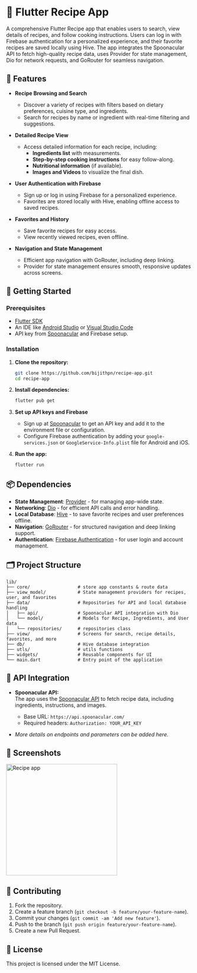 # 🍲 Flutter Recipe App

A comprehensive Flutter Recipe app that enables users to search, view details of recipes, and follow cooking instructions. Users can log in with Firebase authentication for a personalized experience, and their favorite recipes are saved locally using Hive. The app integrates the Spoonacular API to fetch high-quality recipe data, uses Provider for state management, Dio for network requests, and GoRouter for seamless navigation.

## 📱 Features

- **Recipe Browsing and Search**

  - Discover a variety of recipes with filters based on dietary preferences, cuisine type, and ingredients.
  - Search for recipes by name or ingredient with real-time filtering and suggestions.

- **Detailed Recipe View**

  - Access detailed information for each recipe, including:
    - **Ingredients list** with measurements.
    - **Step-by-step cooking instructions** for easy follow-along.
    - **Nutritional information** (if available).
    - **Images and Videos** to visualize the final dish.

- **User Authentication with Firebase**

  - Sign up or log in using Firebase for a personalized experience.
  - Favorites are stored locally with Hive, enabling offline access to saved recipes.

- **Favorites and History**

  - Save favorite recipes for easy access.
  - View recently viewed recipes, even offline.

- **Navigation and State Management**
  - Efficient app navigation with GoRouter, including deep linking.
  - Provider for state management ensures smooth, responsive updates across screens.

## 🚀 Getting Started

### Prerequisites

- [Flutter SDK](https://flutter.dev/docs/get-started/install)
- An IDE like [Android Studio](https://developer.android.com/studio) or [Visual Studio Code](https://code.visualstudio.com/)
- API key from [Spoonacular](https://spoonacular.com/food-api) and Firebase setup.

### Installation

1. **Clone the repository:**

   ```bash
   git clone https://github.com/bijithpn/recipe-app.git
   cd recipe-app
   ```

2. **Install dependencies:**

   ```bash
   flutter pub get
   ```

3. **Set up API keys and Firebase**

   - Sign up at [Spoonacular](https://spoonacular.com/food-api) to get an API key and add it to the environment file or configuration.
   - Configure Firebase authentication by adding your `google-services.json` or `GoogleService-Info.plist` file for Android and iOS.

4. **Run the app:**
   ```bash
   flutter run
   ```

## 📦 Dependencies

- **State Management**: [Provider](https://pub.dev/packages/provider) - for managing app-wide state.
- **Networking**: [Dio](https://pub.dev/packages/dio) - for efficient API calls and error handling.
- **Local Database**: [Hive](https://pub.dev/packages/hive) - to save favorite recipes and user preferences offline.
- **Navigation**: [GoRouter](https://pub.dev/packages/go_router) - for structured navigation and deep linking support.
- **Authentication**: [Firebase Authentication](https://firebase.google.com/docs/auth) - for user login and account management.

## 🗂️ Project Structure

```plaintext
lib/
├── core/                  # store app constants & route data
├── view_model/            # State management providers for recipes, user, and favorites
├── data/                  # Repositories for API and local database handling
│   ├── api/               # Spoonacular API integration with Dio
│   └── model/             # Models for Recipe, Ingredients, and User data
│   └── repositories/      # repositories class
├── view/                  # Screens for search, recipe details, favorites, and more
├── db/                    # Hive database integration
├── utls/                  # utils functions
├── widgets/               # Reusable components for UI
└── main.dart              # Entry point of the application
```

## 📡 API Integration

- **Spoonacular API:**  
  The app uses the [Spoonacular API](https://api.spoonacular.com/) to fetch recipe data, including ingredients, instructions, and images.

  - Base URL: `https://api.spoonacular.com/`
  - Required headers: `Authorization: YOUR_API_KEY`

- _More details on endpoints and parameters can be added here._

## 📸 Screenshots

<img src="https://github.com/bijithpn/recipe-app/blob/dev/screenshots/recipe_app.gif?raw=true" alt="Recipe app" width="300"/>

## 🔧 Contributing

1. Fork the repository.
2. Create a feature branch (`git checkout -b feature/your-feature-name`).
3. Commit your changes (`git commit -am 'Add new feature'`).
4. Push to the branch (`git push origin feature/your-feature-name`).
5. Create a new Pull Request.

## 📜 License

This project is licensed under the MIT License.
